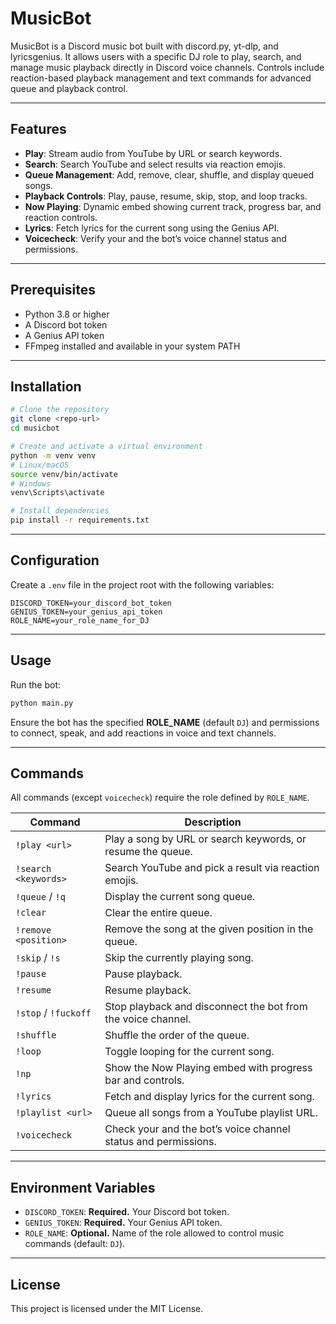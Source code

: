 # MusicBot

MusicBot is a Discord music bot built with discord.py, yt-dlp, and lyricsgenius. It allows users with a specific DJ role to play, search, and manage music playback directly in Discord voice channels. Controls include reaction-based playback management and text commands for advanced queue and playback control.

---

## Features

- **Play**: Stream audio from YouTube by URL or search keywords.
- **Search**: Search YouTube and select results via reaction emojis.
- **Queue Management**: Add, remove, clear, shuffle, and display queued songs.
- **Playback Controls**: Play, pause, resume, skip, stop, and loop tracks.
- **Now Playing**: Dynamic embed showing current track, progress bar, and reaction controls.
- **Lyrics**: Fetch lyrics for the current song using the Genius API.
- **Voicecheck**: Verify your and the bot’s voice channel status and permissions.

---

## Prerequisites

- Python 3.8 or higher
- A Discord bot token
- A Genius API token
- FFmpeg installed and available in your system PATH

---

## Installation

```bash
# Clone the repository
git clone <repo-url>
cd musicbot

# Create and activate a virtual environment
python -m venv venv
# Linux/macOS
source venv/bin/activate
# Windows
venv\Scripts\activate

# Install dependencies
pip install -r requirements.txt
```

---

## Configuration

Create a `.env` file in the project root with the following variables:

```env
DISCORD_TOKEN=your_discord_bot_token
GENIUS_TOKEN=your_genius_api_token
ROLE_NAME=your_role_name_for_DJ
```

---

## Usage

Run the bot:

```bash
python main.py
```

Ensure the bot has the specified **ROLE\_NAME** (default `DJ`) and permissions to connect, speak, and add reactions in voice and text channels.

---

## Commands

All commands (except `voicecheck`) require the role defined by `ROLE_NAME`.

| Command              | Description                                                    |
|----------------------|----------------------------------------------------------------|
| `!play <url>`        | Play a song by URL or search keywords, or resume the queue.    |
| `!search <keywords>` | Search YouTube and pick a result via reaction emojis.          |
| `!queue` / `!q`      | Display the current song queue.                                |
| `!clear`             | Clear the entire queue.                                        |
| `!remove <position>` | Remove the song at the given position in the queue.            |
| `!skip` / `!s`       | Skip the currently playing song.                               |
| `!pause`             | Pause playback.                                                |
| `!resume`            | Resume playback.                                               |
| `!stop` / `!fuckoff` | Stop playback and disconnect the bot from the voice channel.   |
| `!shuffle`           | Shuffle the order of the queue.                                |
| `!loop`              | Toggle looping for the current song.                           |
| `!np`                | Show the Now Playing embed with progress bar and controls.     |
| `!lyrics`            | Fetch and display lyrics for the current song.                 |
| `!playlist <url>`    | Queue all songs from a YouTube playlist URL.                   |
| `!voicecheck`        | Check your and the bot’s voice channel status and permissions. |

---

## Environment Variables

- `DISCORD_TOKEN`: **Required.** Your Discord bot token.
- `GENIUS_TOKEN`: **Required.** Your Genius API token.
- `ROLE_NAME`: **Optional.** Name of the role allowed to control music commands (default: `DJ`).

---

## License

This project is licensed under the MIT License.
